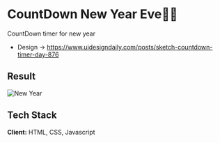 # CountDown New Year Eve🎇🎇

CountDown timer for new year
- Design -> https://www.uidesigndaily.com/posts/sketch-countdown-timer-day-876
## Result

![New Year](https://github.com/shivam66151/CountDown-NewYearEve/blob/master/countdown.gif)


## Tech Stack

**Client:** HTML, CSS, Javascript


